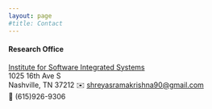 ```yaml
---
layout: page
#title: Contact
---
```


#### Research Office
[Institute for Software Integrated Systems](https://www.isis.vanderbilt.edu/)\
1025 16th Ave S \
Nashville, TN 37212
:envelope: shreyasramakrishna90@gmail.com\
:iphone: (615)926-9306


